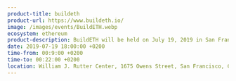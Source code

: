 ```yaml
---
product-title: buildeth
product-url: https://www.buildeth.io/
image: /images/events/BuildETH.webp
ecosystem: ethereum
product-description: BuildETH will be held on July 19, 2019 in San Francisco. It is a one-day Ethereum developer conference and will feature presentations, workshops, round table discussions, and expert sessions from the top developers and architects in the Ethereum and blockchain community. It will be a premier gathering of the best creators, innovators, and industry experts in the decentralized space. Talks and discussions will cover everything from the basics on Dapp development to issues such as real-world usability, layer 2 solutions for security and scalability, stable coins, network governance, secure smart contract development, decentralized identity, and more.
date: 2019-07-19 18:00:00 +0200
time-from: 00:9:00 +0200
time-to: 00:22:00 +0200
location: William J. Rutter Center, 1675 Owens Street, San Francisco, CA  94143
---
```

